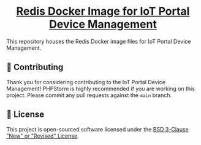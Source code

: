 <h1 align="center">
  <a href="https://github.com/iot-portal-device-management/redis">
    Redis Docker Image for IoT Portal Device Management
  </a>
</h1>

This repository houses the Redis Docker image files for IoT Portal Device Management.

## 👏 Contributing

Thank you for considering contributing to the IoT Portal Device Management! PHPStorm is highly recommended if you are
working on this project. Please commit any pull requests against the `main` branch.

## 📄 License

This project is open-sourced software licensed under the
[BSD 3-Clause "New" or "Revised" License](https://spdx.org/licenses/BSD-3-Clause.html).
